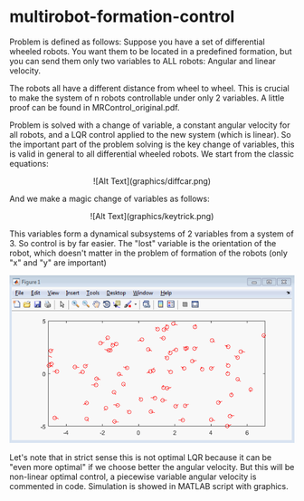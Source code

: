 # multirobot-formation-control
Problem is defined as follows:
Suppose you have a set of differential wheeled robots. You want them to be located in a predefined formation, but you can send them only two variables to ALL robots: Angular and linear velocity.

The robots all have a different distance from wheel to wheel. This is crucial to make the system of n robots controllable under only 2 variables. A little proof can be found in MRControl_original.pdf.

Problem is solved with a change of variable, a constant angular velocity for all robots, and a LQR control applied to the new system (which is linear). So the important part of the problem solving is the key change of variables, this is valid in general to all differential wheeled robots. We start from the classic equations: 

<p align="center">
![Alt Text](graphics/diffcar.png)
</p>

And we make a magic change of variables as follows: 

<p align="center">
![Alt Text](graphics/keytrick.png)
</p>

This variables form a dynamical subsystems of 2 variables from a system of 3. So control is by far easier. The "lost" variable is the orientation of the robot, which doesn't matter in the problem of formation of the robots (only "x" and "y" are important)

<p align="center">
<img src="graphics/MRC.gif">
</p>

Let's note that in strict sense this is not optimal LQR because it can be "even more optimal" if we choose better the angular velocity. But this will be non-linear optimal control, a piecewise variable angular velocity is commented in code.
Simulation is showed in MATLAB script with graphics.
